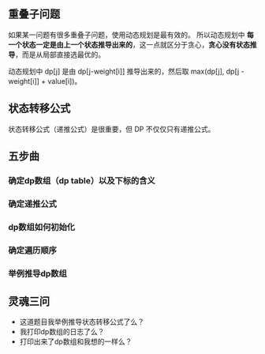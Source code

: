 ## 重叠子问题
如果某一问题有很多重叠子问题，使用动态规划是最有效的。
所以动态规划中 **每一个状态一定是由上一个状态推导出来的**，这一点就区分于贪心，**贪心没有状态推导**，而是从局部直接选最优的。

动态规划中 dp[j] 是由 dp[j-weight[i]] 推导出来的，然后取 max(dp[j], dp[j - weight[i]] + value[i])。

## 状态转移公式
状态转移公式（递推公式）是很重要，但 DP 不仅仅只有递推公式。

## 五步曲

### 确定dp数组（dp table）以及下标的含义

### 确定递推公式

### dp数组如何初始化

### 确定遍历顺序

### 举例推导dp数组


## 灵魂三问

- 这道题目我举例推导状态转移公式了么？
- 我打印dp数组的日志了么？
- 打印出来了dp数组和我想的一样么？